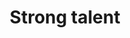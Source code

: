 ---
title: Strong talent
point1: Largest proportion of adults with higher education in Western Europe
point1Source: OECD Education at a Glance 2016
point2: 4 of the world's top 10 universities
point2Source: QS World University Rankings 2018
---